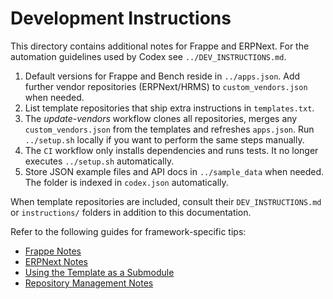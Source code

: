 # Development Instructions

This directory contains additional notes for Frappe and ERPNext. For the
automation guidelines used by Codex see `../DEV_INSTRUCTIONS.md`.

1. Default versions for Frappe and Bench reside in `../apps.json`. Add further
   vendor repositories (ERPNext/HRMS) to `custom_vendors.json` when needed.
2. List template repositories that ship extra instructions in
   `templates.txt`.
3. The *update-vendors* workflow clones all repositories, merges any
   `custom_vendors.json` from the templates and refreshes `apps.json`. Run
   `../setup.sh` locally if you want to perform the same steps manually.
4. The `CI` workflow only installs dependencies and runs tests. It no longer
   executes `../setup.sh` automatically.
5. Store JSON example files and API docs in `../sample_data` when needed.
   The folder is indexed in `codex.json` automatically.

When template repositories are included, consult their `DEV_INSTRUCTIONS.md` or
`instructions/` folders in addition to this documentation.

Refer to the following guides for framework-specific tips:

- [Frappe Notes](./frappe.md)
- [ERPNext Notes](./erpnext.md)
- [Using the Template as a Submodule](./submodule_usage.md)
- [Repository Management Notes](./repo_mgmt.md)
